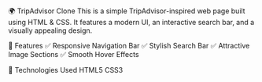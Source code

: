 🌍 TripAdvisor Clone
This is a simple TripAdvisor-inspired web page built using HTML & CSS. It features a modern UI, an interactive search bar, and a visually appealing design.

📌 Features
✅ Responsive Navigation Bar
✅ Stylish Search Bar
✅ Attractive Image Sections
✅ Smooth Hover Effects

🚀 Technologies Used
HTML5
CSS3
